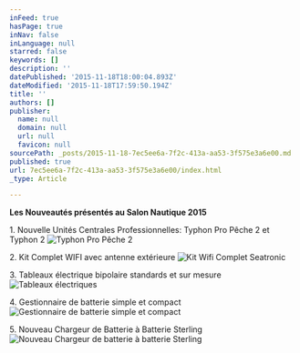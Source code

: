```yaml
---
inFeed: true
hasPage: true
inNav: false
inLanguage: null
starred: false
keywords: []
description: ''
datePublished: '2015-11-18T18:00:04.893Z'
dateModified: '2015-11-18T17:59:50.194Z'
title: ''
authors: []
publisher:
  name: null
  domain: null
  url: null
  favicon: null
sourcePath: _posts/2015-11-18-7ec5ee6a-7f2c-413a-aa53-3f575e3a6e00.md
published: true
url: 7ec5ee6a-7f2c-413a-aa53-3f575e3a6e00/index.html
_type: Article

---
```

**Les Nouveautés  présentés au Salon Nautique 2015**

1\. Nouvelle Unités Centrales Professionnelles: Typhon Pro Pêche 2 et Typhon 2
![Typhon Pro Pêche 2](https://the-grid-user-content.s3-us-west-2.amazonaws.com/c28eb9e4-2989-4cc7-a11a-97c6aa55f28c.jpg)

2\. Kit Complet WIFI avec antenne extérieure
![Kit Wifi Complet Seatronic](https://the-grid-user-content.s3-us-west-2.amazonaws.com/72c9b21e-739a-413c-8ed1-10b5239cd4db.jpg)

3\. Tableaux électrique bipolaire standards et sur mesure
![Tableaux électriques](https://the-grid-user-content.s3-us-west-2.amazonaws.com/aa33eb09-92e8-410b-a4de-a18e3380f76b.jpg)

4\. Gestionnaire de batterie simple et compact
![Gestionnaire de batterie simple et compact](https://the-grid-user-content.s3-us-west-2.amazonaws.com/f4a2ff33-c546-453b-8d62-a87401fb4c2c.jpg)

5\. Nouveau Chargeur de Batterie à Batterie Sterling
![Nouveau Chargeur de batterie à batterie Sterling](https://the-grid-user-content.s3-us-west-2.amazonaws.com/0db37863-2f24-4972-a8de-0cfa1187db59.jpg)